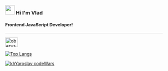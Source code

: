 <h3> <img width="30px" src="https://blog.joypixels.com/content/images/2019/06/waving_hand_sign_1024.gif"> Hi I'm Vlad</h3>
<h4>Frontend JavaScript Developer!</h4>
<hr>
<a href="https://t.me/Obezyankaaa" target="blank"><img align="center" src="https://cdn4.iconfinder.com/data/icons/logos-and-brands/512/335_Telegram_logo-1024.png" alt="obezyankaaa" style="margin-right: 10px" height="30" width="40" /></a>

[![Top Langs](https://github-readme-stats.vercel.app/api/top-langs/?username=obezyankaa&theme=radical&layout=compact)](https://github.com/obezyankaa/github-readme-stats)

<a href="https://www.codewars.com/users/obezyanka" rel="nofollow"><img src="https://www.codewars.com/users/obezyanka/badges/large" alt="khYaroslav codeWars" data-canonical-src="https://www.codewars.com/users/obezyanka/badges" style="max-width: 100%;"></a>

